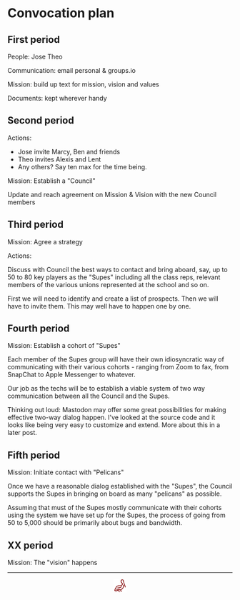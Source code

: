 <span style=display:none; >[You are now in a GitHub source code view - click this link to view Read Me file as a web page]( https://sps-pelicans.github.io/#convocation-plan.md "View file as a web page." ) </span>


# Convocation plan

## First period

People: Jose Theo

Communication: email personal & groups.io

Mission: build up text for mission, vision and values

Documents: kept wherever handy


## Second period

Actions:

* Jose invite Marcy, Ben and friends
* Theo invites Alexis and Lent
* Any others? Say ten max for the time being.

Mission: Establish a "Council"

Update and reach agreement on Mission & Vision with the new Council members


## Third period

Mission: Agree a strategy

Actions:

Discuss with Council the best ways to contact and bring aboard, say, up to 50 to 80 key players as the "Supes" including all the class reps, relevant members of the various unions represented at the school and so on.

First we will need to identify and create a list of prospects. Then we will have to invite them. This may well have to happen one by one.


## Fourth period

Mission: Establish a cohort of "Supes"

Each member of the Supes group will have their own idiosyncratic way of communicating with their various cohorts - ranging from Zoom to fax, from SnapChat to Apple Messenger to whatever.

Our job as the techs will be to establish a viable system of two way communication between all the Council and the Supes.

Thinking out loud: Mastodon may offer some great possibilities for making effective two-way dialog happen. I've looked at the source code and it looks like being very easy to customize and extend. More about this in a later post.


## Fifth period

Mission: Initiate contact with "Pelicans"

Once we have a reasonable dialog established with the "Supes", the Council supports the Supes in bringing on board as many "pelicans" as possible.

Assuming that must of the Supes mostly communicate with their cohorts using the system we have set up for the Supes, the process of going from 50 to 5,000 should be primarily about bugs and bandwidth.


## XX period

Mission: The "vision" happens


***

<center><a href="javascript:window.scrollTo(0,0);" style=text-decoration:none; title="hello! Click me to go up to the top" > <img width=30 src="images/pelican.svg" > </a></center>
